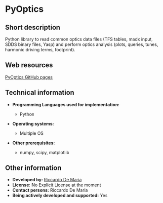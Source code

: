 # PyOptics

## Short description

Python library to read common optics  data files (TFS tables, madx input, SDDS binary files, Yasp) and perform optics analysis (plots, queries, tunes, harmonic driving terms, footprint).

## Web resources

<a href="https://github.com/rdemaria/pyoptics" target="_blank">PyOptics GitHub pages



</a>

## Technical information

 

* __Programming Languages used for implementation:__ 
  
    - Python
  
  
  
* __Operating systems:__ 
  
    - Multiple OS
  
  
  
* __Other prerequisites:__ 
  
    - numpy, scipy, matplotlib
  
  
  

## Other information

 

* __Developed by:__ [Riccardo De Maria](mailto:riccardo.de.maria@cernNOSPAMPLEASE.ch)
* __License:__ No Explicit License at the moment
* __Contact persons:__ Riccardo De Maria
* __Being actively developed and supported:__ Yes

 
